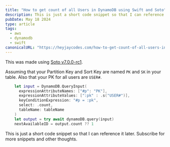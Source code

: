 ```yaml
---
title: "How to get count of all Users in DynamoDB using Swift and Soto"
description: This is just a short code snippet so that I can reference it later. Subscribe for more snippets and other thoughts.
pubDate: May 18 2024
type: article
tags:
  - aws
  - dynamodb
  - swift
canonicalURL: "https://heyjaycodes.com/how-to-get-count-of-all-users-in-dynamodb-using-swift-and-soto"
---
```

This was made using [Soto v7.0.0-rc1](https://github.com/soto-project/soto).

Assuming that your Partition Key and Sort Key are named `PK` and `SK` in your table. Also that your PK for all users are `USER#`.

```swift
    let input = DynamoDB.QueryInput(
      expressionAttributeNames: ["#p": "PK"],
      expressionAttributeValues: [":pk" : .s("USER#")],
      keyConditionExpression: "#p = :pk",
      select: .count,
      tableName: tableName
    )
    let output = try await dynamoDB.query(input)
    nextAvailableID = output.count ?? 1
```

This is just a short code snippet so that I can reference it later. Subscribe for more snippets and other thoughts.